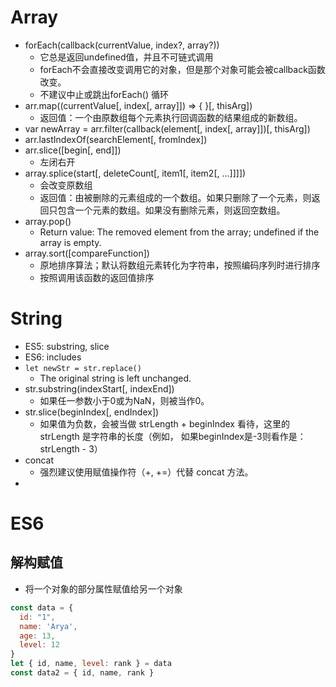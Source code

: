 # Array
+ forEach(callback(currentValue, index?, array?))
  + 它总是返回undefined值，并且不可链式调用
  + forEach不会直接改变调用它的对象，但是那个对象可能会被callback函数改变。
  + 不建议中止或跳出forEach() 循环
+ arr.map((currentValue[, index[, array]]) => { }[, thisArg])
  + 返回值：一个由原数组每个元素执行回调函数的结果组成的新数组。
+ var newArray = arr.filter(callback(element[, index[, array]])[, thisArg])
+ arr.lastIndexOf(searchElement[, fromIndex])
+ arr.slice([begin[, end]])
  + 左闭右开
+ array.splice(start[, deleteCount[, item1[, item2[, ...]]]])
  + 会改变原数组
  + 返回值：由被删除的元素组成的一个数组。如果只删除了一个元素，则返回只包含一个元素的数组。如果没有删除元素，则返回空数组。
+ array.pop()
  + Return value: The removed element from the array; undefined if the array is empty.
+ array.sort([compareFunction])
  + 原地排序算法；默认将数组元素转化为字符串，按照编码序列时进行排序 
  + 按照调用该函数的返回值排序

# String
+ ES5: substring, slice
+ ES6: includes
+ `let newStr = str.replace()`
  + The original string is left unchanged.
+ str.substring(indexStart[, indexEnd])
  + 如果任一参数小于0或为NaN，则被当作0。
+ str.slice(beginIndex[, endIndex])
  + 如果值为负数，会被当做 strLength + beginIndex 看待，这里的strLength 是字符串的长度（例如， 如果beginIndex是-3则看作是：strLength - 3）
+ concat
  + 强烈建议使用赋值操作符（+, +=）代替 concat 方法。
+ 




# ES6
## 解构赋值
+ 将一个对象的部分属性赋值给另一个对象
```js
const data = {
  id: "1",
  name: 'Arya',
  age: 13,
  level: 12
}
let { id, name, level: rank } = data
const data2 = { id, name, rank }
```
